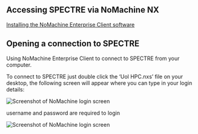 ## Accessing SPECTRE via NoMachine NX

[Installing the NoMachine Enterprise Client software](https://uniofleicester.sharepoint.com/sites/Research-Computing/SitePages/nomachine-spectre.aspx)

## Opening a connection to SPECTRE

Using NoMachine Enterprise Client to connect to SPECTRE from your computer.

To connect to SPECTRE just double click the ‘Uol HPC.nxs’ file on your desktop, the following screen will appear where you can type in your login details:

        
![Screenshot of NoMachine login screen](https://jl19.github.io/BASH_Training_Course_2023/Docs/assets/NoMachine_login.png)

username and password are required to login

![Screenshot of NoMachine login screen](https://jl19.github.io/BASH_Training_Course_2023/Docs/assets/HPC_Nomachine_desktop.png)
